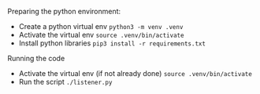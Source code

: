 Preparing the python environment:
* Create a python virtual env `python3 -m venv .venv`
* Activate the virtual env `source .venv/bin/activate`
* Install python libraries `pip3 install -r requirements.txt`

Running the code
* Activate the virtual env (if not already done) `source .venv/bin/activate`
* Run the script `./listener.py`
